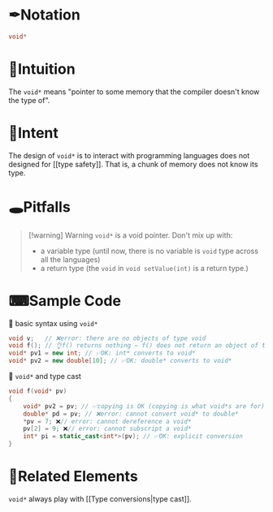 # ✒Notation
```cpp
void*
```

# 🧠Intuition
The `void*` means "pointer to some memory that the compiler doesn't know the type of".

# 🎯Intent
The design of `void*` is to interact with programming languages does not designed for [[type safety]]. That is, a chunk of memory does not know its type.


# 🕳Pitfalls

> [!warning] Warning
> `void*` is a void pointer. Don't mix up with:
> - a variable type (until now, there is no variable is `void` type across all the languages)
> - a return type (the `void` in `void setValue(int)` is a return type.)


# ⌨Sample Code
📌 basic syntax using `void*`
```cpp
void v;   // ❌error: there are no objects of type void
void f(); // 👌f() returns nothing — f() does not return an object of type void
void* pv1 = new int; // ✅OK: int* converts to void*
void* pv2 = new double[10]; // ✅OK: double* converts to void*
```

📌 `void*` and type cast
```cpp
void f(void* pv)
{
	void* pv2 = pv; // ✅copying is OK (copying is what void*s are for)
	double* pd = pv; // ❌error: cannot convert void* to double*
	*pv = 7; ❌// error: cannot dereference a void*
	pv[2] = 9; ❌// error: cannot subscript a void*
	int* pi = static_cast<int*>(pv); // ✅OK: explicit conversion
}
```


# 🧬Related Elements
`void*` always play with [[Type conversions|type cast]].